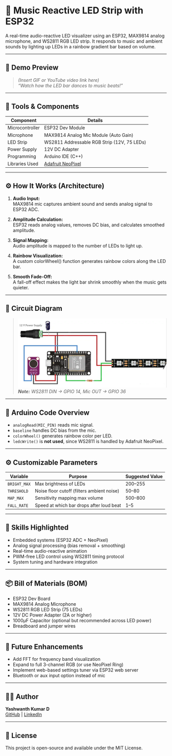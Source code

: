# 🎵 Music Reactive LED Strip with ESP32

A real-time audio-reactive LED visualizer using an ESP32, MAX9814 analog microphone, and WS2811 RGB LED strip. It responds to music and ambient sounds by lighting up LEDs in a rainbow gradient bar based on volume.

---

## 📸 Demo Preview

> *(Insert GIF or YouTube video link here)*  
> _“Watch how the LED bar dances to music beats!”_

---

## 🔧 Tools & Components

| Component         | Details                                 |
|------------------|------------------------------------------|
| Microcontroller  | ESP32 Dev Module                         |
| Microphone       | MAX9814 Analog Mic Module (Auto Gain)    |
| LED Strip        | WS2811 Addressable RGB Strip (12V, 75 LEDs) |
| Power Supply     | 12V DC Adapter                           |
| Programming      | Arduino IDE (C++)                        |
| Libraries Used   | [Adafruit NeoPixel](https://github.com/adafruit/Adafruit_NeoPixel) |

---

## ⚙️ How It Works (Architecture)

1. **Audio Input:**  
   MAX9814 mic captures ambient sound and sends analog signal to ESP32 ADC.

2. **Amplitude Calculation:**  
   ESP32 reads analog values, removes DC bias, and calculates smoothed amplitude.

3. **Signal Mapping:**  
   Audio amplitude is mapped to the number of LEDs to light up.

4. **Rainbow Visualization:**  
   A custom colorWheel() function generates rainbow colors along the LED bar.

5. **Smooth Fade-Off:**  
   A fall-off effect makes the light bar shrink smoothly when the music gets quieter.

---

## 🔌 Circuit Diagram

> ![Wiring Diagram](wiring_diagram.png)  
> _**Note:** WS2811 DIN → GPIO 14, Mic OUT → GPIO 36_

---

## 📜 Arduino Code Overview

- `analogRead(MIC_PIN)` reads mic signal.
- `baseline` handles DC bias from the mic.
- `colorWheel()` generates rainbow color per LED.
- `ledcWrite()` is **not used**, since WS2811 is handled by Adafruit NeoPixel.

---

## ⚙️ Customizable Parameters

| Variable      | Purpose                                      | Suggested Value |
|---------------|-----------------------------------------------|-----------------|
| `BRIGHT_MAX`  | Max brightness of LEDs                        | 200–255         |
| `THRESHOLD`   | Noise floor cutoff (filters ambient noise)    | 50–80           |
| `MAP_MAX`     | Sensitivity mapping max volume                | 500–800         |
| `FALL_RATE`   | Speed at which bar drops after loud beat      | 1–5             |

---

## 🧠 Skills Highlighted

- Embedded systems (ESP32 ADC + NeoPixel)
- Analog signal processing (bias removal + smoothing)
- Real-time audio-reactive animation
- PWM-free LED control using WS2811 timing protocol
- System tuning and hardware integration

---

## 📦 Bill of Materials (BOM)

- ESP32 Dev Board  
- MAX9814 Analog Microphone  
- WS2811 RGB LED Strip (75 LEDs)  
- 12V DC Power Adapter (2A or higher)  
- 1000µF Capacitor (optional but recommended across LED power)  
- Breadboard and jumper wires

---

## 🚀 Future Enhancements

- Add FFT for frequency band visualization  
- Expand to full 3-channel RGB (or use NeoPixel Ring)  
- Implement web-based settings tuner via ESP32 web server  
- Bluetooth or aux input option instead of mic

---

## 🧑‍💻 Author

**Yashwanth Kumar D**  
[GitHub](https://github.com/YaswanthKumarD752) | [LinkedIn](https://www.linkedin.com/in/yashwanth-kumar-d-6398261b2/)

---

## 📄 License

This project is open-source and available under the MIT License.
